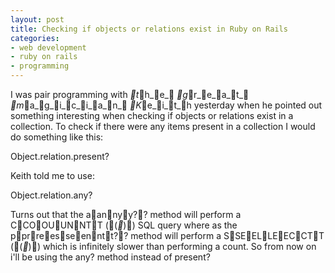 ```yaml
---
layout: post
title: Checking if objects or relations exist in Ruby on Rails
categories:
- web development
- ruby on rails
- programming
---
```

I was pair programming with _t_h_e_ _g_r_e_a_t_ _m_a_g_i_c_i_a_n_ _K_e_i_t_h yesterday when he pointed
out something interesting when checking if objects or relations exist in a
collection.
To check if there were any items present in a collection I would do something
like this:

  Object.relation.present?

Keith told me to use:

  Object.relation.any?

Turns out that the aannyy?? method will perform a CCOOUUNNTT ((**)) SQL query where as the
pprreesseenntt?? method will perform a SSEELLEECCTT ((**)) which is infinitely slower than
performing a count.
So from now on i'll be using the any? method instead of present?
